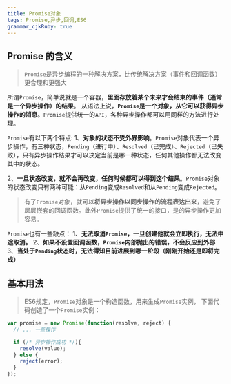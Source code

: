 ```yaml
---
title: Promise对象 
tags: Promise,异步,回调,ES6
grammar_cjkRuby: true
---
```



## Promise 的含义
>`Promise`是异步编程的一种解决方案，比传统解决方案（事件和回调函数）更合理和更强大

所谓`Promise`，简单说就是一个容器，**里面存放着某个未来才会结束的事件（通常是一个异步操作）的结果**。
从语法上说，**`Promise`是一个对象，从它可以获得异步操作的消息**。`Promise`提供统一的`API`，各种异步操作都可以用同样的方法进行处理。

`Promise`有以下两个特点:
1、**对象的状态不受外界影响**。`Promise`对象代表一个异步操作，有三种状态，`Pending`（进行中）、`Resolved`（已完成）、`Rejected`（已失败），只有异步操作结果才可以决定当前是哪一种状态，任何其他操作都无法改变其中的状态。

2、**一旦状态改变，就不会再改变，任何时候都可以得到这个结果**。`Promise`对象的状态改变只有两种可能：从`Pending`变成`Resolved`和从`Pending`变成`Rejected`。

>有了`Promise`对象，就可以**将异步操作以同步操作的流程表达出来**，避免了层层嵌套的回调函数。此外`Promise`提供了统一的接口，是的异步操作更加容易。

`Promise`也有一些缺点：
1、**无法取消`Promise`，一旦创建他就会立即执行，无法中途取消。**
2、**如果不设置回调函数，`Promise`内部抛出的错误，不会反应到外部**
3、**当处于`Pending`状态时，无法得知目前进展到哪一阶段（刚刚开始还是即将完成）**


## 基本用法
> ES6规定，`Promise`对象是一个构造函数，用来生成`Promise`实例，
下面代码创造了一个`Promise`实例：
```javascript
var promise = new Promise(function(resolve, reject) {
  // ... 一些操作

  if (/* 异步操作成功 */){
    resolve(value);
  } else {
    reject(error);
  }
});
```
